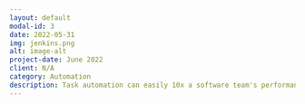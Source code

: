 ```yaml
---
layout: default
modal-id: 3
date: 2022-05-31
img: jenkins.png
alt: image-alt
project-date: June 2022
client: N/A
category: Automation
description: Task automation can easily 10x a software team's performance. Whether you need deterministic builds, or a stable quality signal, I have seem all sides of the equation. I have 8 years experience working with Jenkins, Github actions and Gitlab runners. Hope I can help you with any problems you need solved.
---
```

